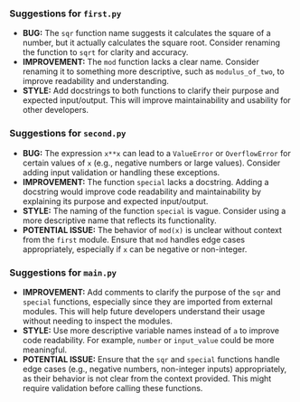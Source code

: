 ### Suggestions for `first.py`

- **BUG:** The `sqr` function name suggests it calculates the square of a number, but it actually calculates the square root. Consider renaming the function to `sqrt` for clarity and accuracy.
- **IMPROVEMENT:** The `mod` function lacks a clear name. Consider renaming it to something more descriptive, such as `modulus_of_two`, to improve readability and understanding.
- **STYLE:** Add docstrings to both functions to clarify their purpose and expected input/output. This will improve maintainability and usability for other developers.

### Suggestions for `second.py`

- **BUG:** The expression `x**x` can lead to a `ValueError` or `OverflowError` for certain values of `x` (e.g., negative numbers or large values). Consider adding input validation or handling these exceptions.
- **IMPROVEMENT:** The function `special` lacks a docstring. Adding a docstring would improve code readability and maintainability by explaining its purpose and expected input/output.
- **STYLE:** The naming of the function `special` is vague. Consider using a more descriptive name that reflects its functionality.
- **POTENTIAL ISSUE:** The behavior of `mod(x)` is unclear without context from the `first` module. Ensure that `mod` handles edge cases appropriately, especially if `x` can be negative or non-integer.

### Suggestions for `main.py`

- **IMPROVEMENT:** Add comments to clarify the purpose of the `sqr` and `special` functions, especially since they are imported from external modules. This will help future developers understand their usage without needing to inspect the modules.
- **STYLE:** Use more descriptive variable names instead of `a` to improve code readability. For example, `number` or `input_value` could be more meaningful.
- **POTENTIAL ISSUE:** Ensure that the `sqr` and `special` functions handle edge cases (e.g., negative numbers, non-integer inputs) appropriately, as their behavior is not clear from the context provided. This might require validation before calling these functions.

